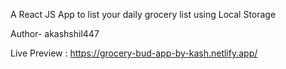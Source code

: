 A React JS App to list your daily grocery list using Local Storage

Author- akashshil447

Live Preview : https://grocery-bud-app-by-kash.netlify.app/
